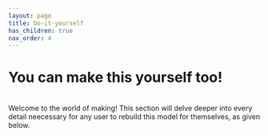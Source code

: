 ```yaml
---
layout: page
title: Do-it-yourself
has_children: true
nav_order: 4
---
```


# You can make this yourself too!
<br>
Welcome to the world of making! This section will delve deeper into every detail neecessary for any user to rebuild this model for themselves, as given below.